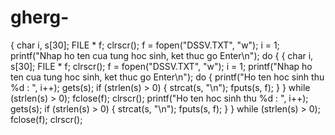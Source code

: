 # gherg-
{
	char i, s[30];
	FILE * f;
	clrscr();
	f = fopen("DSSV.TXT", "w");
	i = 1;
	printf("Nhap ho ten cua tung hoc sinh, ket thuc go Enter\n");
	do {
{
	char i, s[30];
	FILE * f;
	clrscr();
	f = fopen("DSSV.TXT", "w");
	i = 1;
	printf("Nhap ho ten cua tung hoc sinh, ket thuc go Enter\n");
	do {
		printf("Ho ten hoc sinh thu %d : ", i++);
		gets(s);
		if (strlen(s) > 0)
		{
			strcat(s, "\n");
			fputs(s, f);
		}
	} while (strlen(s) > 0);
	fclose(f);
	clrscr();
		printf("Ho ten hoc sinh thu %d : ", i++);
		gets(s);
		if (strlen(s) > 0)
		{
			strcat(s, "\n");
			fputs(s, f);
		}
	} while (strlen(s) > 0);
	fclose(f);
	clrscr();
